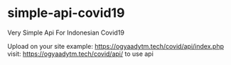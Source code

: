 # simple-api-covid19
Very Simple Api For Indonesian Covid19

Upload on your site 
example: https://ogyaadytm.tech/covid/api/index.php
<br>
visit: https://ogyaadytm.tech/covid/api/ to use api 
